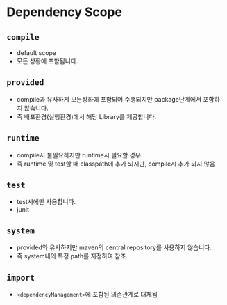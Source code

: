 # Dependency Scope

## `compile`

* default scope
* 모든 상황에 포함됨니다.

## `provided`

* compile과 유사하게 모든상화에 포함되어 수행되지만 package단계에서 포함하지 않습니다.
* 즉 배포환경(실행환경)에서 해당 Library를 제공합니다.

## `runtime`

* compile시 불필요하지만 runtime시 필요할 경우.
* 즉 runtime 및 test할 때 classpath에 추가 되지만, compile시 추가 되지 않음

## `test`

* test시에만 사용합니다.
* junit

## `system`

* provided와 유사하지만 maven의 central repository를 사용하지 않습니다.
* 즉 system내의 특정 path를 지정하여 참조.

## `import`

* `<dependencyManagement>`에 포함된 의존관계로 대체됨
